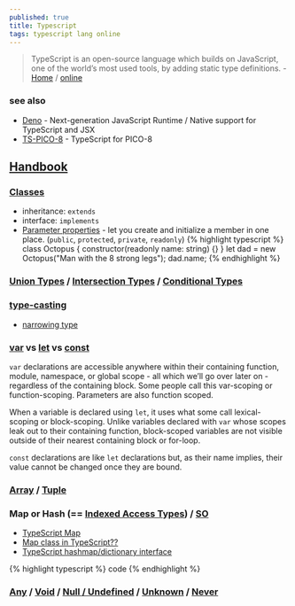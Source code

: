 ```yaml
---
published: true
title: Typescript
tags: typescript lang online
---
```

> TypeScript is an open-source language which builds on JavaScript, one of the world’s most used tools, by adding static type definitions. - [Home](https://www.typescriptlang.org/) / [online](https://www.typescriptlang.org/play)

### see also
- [Deno](https://deno.com/) - Next-generation JavaScript Runtime / Native support for TypeScript and JSX
- [TS-PICO-8](https://github.com/tmountain/pico-8-typescript#ts-pico-8---typescript-for-pico-8) - TypeScript for PICO-8

## [Handbook](https://www.typescriptlang.org/docs/handbook/intro.html)

### [Classes](https://www.typescriptlang.org/docs/handbook/classes.html)
- inheritance: `extends`
- interface: `implements` 
- [Parameter properties](https://www.typescriptlang.org/docs/handbook/classes.html#parameter-properties) - let you create and initialize a member in one place. (`public`, `protected`, `private`, `readonly`)
{% highlight typescript %}
class Octopus {
  constructor(readonly name: string) {}
}
let dad = new Octopus("Man with the 8 strong legs");
dad.name;
{% endhighlight %}


### [Union Types](https://www.typescriptlang.org/docs/handbook/unions-and-intersections.html) / [Intersection Types](https://www.typescriptlang.org/docs/handbook/unions-and-intersections.html#intersection-types) / [Conditional Types](https://mariusschulz.com/blog/conditional-types-in-typescript)

### [type-casting](https://www.typescripttutorial.net/typescript-tutorial/type-casting/)
- [narrowing type](https://2ality.com/2020/06/type-guards-assertion-functions-typescript.html)

### [var](https://www.typescriptlang.org/docs/handbook/variable-declarations.html#var-declarations) vs [let](https://www.typescriptlang.org/docs/handbook/variable-declarations.html#let-declarations) vs [const](https://www.typescriptlang.org/docs/handbook/variable-declarations.html#const-declarations)

`var` declarations are accessible anywhere within their containing function, module, namespace, or global scope - all which we’ll go over later on - regardless of the containing block. Some people call this var-scoping or function-scoping. Parameters are also function scoped.

When a variable is declared using `let`, it uses what some call lexical-scoping or block-scoping. Unlike variables declared with `var` whose scopes leak out to their containing function, block-scoped variables are not visible outside of their nearest containing block or for-loop.

`const` declarations are like `let` declarations but, as their name implies, their value cannot be changed once they are bound. 

### [Array](https://www.typescriptlang.org/docs/handbook/basic-types.html#array) / [Tuple](https://www.typescriptlang.org/docs/handbook/basic-types.html#tuple)

### Map or Hash (== [Indexed Access Types](https://www.typescriptlang.org/docs/handbook/2/indexed-access-types.html)) / [SO](https://stackoverflow.com/questions/42211175/typescript-hashmap-dictionary-interface)
- [TypeScript Map](https://howtodoinjava.com/typescript/maps/)
- [Map class in TypeScript??](https://www.reddit.com/r/typescript/comments/39taz3/map_class_in_typescript/)
- [TypeScript hashmap/dictionary interface](https://stackoverflow.com/questions/42211175/typescript-hashmap-dictionary-interface)

{% highlight typescript %}
code
{% endhighlight %}

### [Any](https://www.typescriptlang.org/docs/handbook/basic-types.html#any) / [Void](https://www.typescriptlang.org/docs/handbook/basic-types.html#void) / [Null / Undefined](https://www.typescriptlang.org/docs/handbook/basic-types.html#null-and-undefined) / [Unknown](https://www.typescriptlang.org/docs/handbook/basic-types.html#unknown)  / [Never](https://www.typescriptlang.org/docs/handbook/basic-types.html#never)
